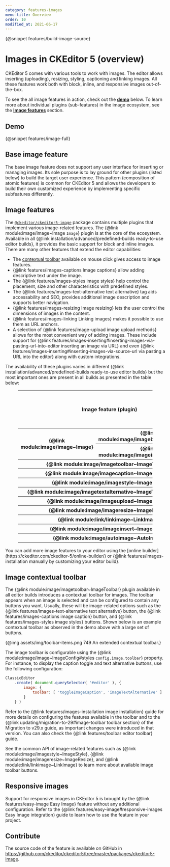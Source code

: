 ```yaml
---
category: features-images
menu-title: Overview
order: 10
modified_at: 2021-06-17
---
```

{@snippet features/build-image-source}

# Images in CKEditor 5 (overview)

CKEditor 5 comes with various tools to work with images. The editor allows inserting (uploading), resizing, styling, captioning and linking images. All these features work both with block, inline, and responsive images out-of-the-box.

To see the all image features in action, check out the [**demo**](#demo) below. To learn more about individual plugins (sub-features) in the image ecosystem, see the [**Image features**](#image-features) section.

## Demo

{@snippet features/image-full}

## Base image feature

The base image feature does not support any user interface for inserting or managing images. Its sole purpose is to lay ground for other plugins (listed below) to build the target user experience. This pattern (composition of atomic features) is common for CKEditor 5 and allows the developers to build their own customized experience by implementing specific subfeatures differently.

## Image features

The [`@ckeditor/ckeditor5-image`](https://www.npmjs.com/package/@ckeditor/ckeditor5-image) package contains multiple plugins that implement various image-related features. The {@link module:image/image~Image `Image`} plugin is at the core of the ecosystem. Available in all {@link installation/advanced/predefined-builds ready-to-use editor builds}, it provides the basic support for block and inline images. There are many other features that extend the editor capabilities:

* The [contextual toolbar](#image-contextual-toolbar) available on mouse click gives access to image features.
* {@link features/images-captions Image captions} allow adding descriptive text under the image.
* The {@link features/images-styles image styles} help control the placement, size and other characteristics with predefined styles.
* The {@link features/images-text-alternative text alternative} tag aids accessability and SEO, provides additional image description and supports better navigation.
* {@link features/images-resizing Image resizing} lets the user control the dimensions of images in the content.
* {@link features/images-linking Linking images} makes it possible to use them as URL anchors.
* A selection of {@link features/image-upload image upload methods} allows for the most convenient way of adding images. These include support for {@link features/images-inserting#inserting-images-via-pasting-url-into-editor inserting an image via URL} and even {@link features/images-inserting#inserting-images-via-source-url via pasting a URL into the editor} along with custom integrations.
<!-- * [TODO] let's check if the list is complete -->

The availability of these plugins varies in different {@link installation/advanced/predefined-builds ready-to-use editor builds} but the most important ones are present in all builds as presented in the table below:

<figure class="table">
	<table style="text-align: center">
		<thead>
			<tr>
				<th rowspan="2" colspan="2" style="vertical-align: middle">Image feature (plugin)</th>
				<th colspan="5">Predefined editor build</th>
			</tr>
			<tr>
				<th>{@link installation/advanced/predefined-builds#classic-editor Classic}</th>
				<th>{@link installation/advanced/predefined-builds#inline-editor Inline}</th>
				<th>{@link installation/advanced/predefined-builds#balloon-editor Balloon}</th>
				<th>{@link installation/advanced/predefined-builds#balloon-block-editor Balloon block}</th>
				<th>{@link installation/advanced/predefined-builds#document-editor Document}</th>
			</tr>
		</thead>
		<tbody>
			<tr>
				<th rowspan="2" style="vertical-align: middle">{@link module:image/image~Image}</th>
				<th>{@link module:image/imageblock~ImageBlock}</th>
				<td>✅&nbsp; yes</td>
				<td>✅&nbsp; yes</td>
				<td>✅&nbsp; yes</td>
				<td>✅&nbsp; yes</td>
				<td>✅&nbsp; yes</td>
			</tr>
			<tr>
				<th>{@link module:image/imageinline~ImageInline}</th>
				<td>✅&nbsp; yes</td>
				<td>✅&nbsp; yes</td>
				<td>✅&nbsp; yes</td>
				<td>✅&nbsp; yes</td>
				<td>✅&nbsp; yes</td>
			</tr>
			<tr>
				<th colspan="2">{@link module:image/imagetoolbar~ImageToolbar}</th>
				<td>✅&nbsp; yes</td>
				<td>✅&nbsp; yes</td>
				<td>✅&nbsp; yes</td>
				<td>✅&nbsp; yes</td>
				<td>✅&nbsp; yes</td>
			</tr>
			<tr>
				<th colspan="2">{@link module:image/imagecaption~ImageCaption}</th>
				<td>✅&nbsp; yes</td>
				<td>✅&nbsp; yes</td>
				<td>✅&nbsp; yes</td>
				<td>✅&nbsp; yes</td>
				<td>✅&nbsp; yes</td>
			</tr>
			<tr>
				<th colspan="2">{@link module:image/imagestyle~ImageStyle}</th>
				<td>✅&nbsp; yes</td>
				<td>✅&nbsp; yes</td>
				<td>✅&nbsp; yes</td>
				<td>✅&nbsp; yes</td>
				<td>✅&nbsp; yes</td>
			</tr>
			<tr>
				<th colspan="2">{@link module:image/imagetextalternative~ImageTextAlternative}</th>
				<td>✅&nbsp; yes</td>
				<td>✅&nbsp; yes</td>
				<td>✅&nbsp; yes</td>
				<td>✅&nbsp; yes</td>
				<td>✅&nbsp; yes</td>
			</tr>
			<tr>
				<th colspan="2">{@link module:image/imageupload~ImageUpload}</th>
				<td>✅&nbsp; yes</td>
				<td>✅&nbsp; yes</td>
				<td>✅&nbsp; yes</td>
				<td>✅&nbsp; yes</td>
				<td>✅&nbsp; yes</td>
			</tr>
			<tr>
				<th colspan="2">{@link module:image/imageresize~ImageResize}</th>
				<td>❌&nbsp; no</td>
				<td>❌&nbsp; no</td>
				<td>❌&nbsp; no</td>
				<td>❌&nbsp; no</td>
				<td>✅&nbsp; yes</td>
			</tr>
			<tr>
				<th colspan="2">{@link module:link/linkimage~LinkImage}</th>
				<td>❌&nbsp; no</td>
				<td>❌&nbsp; no</td>
				<td>❌&nbsp; no</td>
				<td>❌&nbsp; no</td>
				<td>❌&nbsp; no</td>
			</tr>
			<tr>
				<th colspan="2">{@link module:image/imageinsert~ImageInsert}</th>
				<td>❌&nbsp; no</td>
				<td>❌&nbsp; no</td>
				<td>❌&nbsp; no</td>
				<td>❌&nbsp; no</td>
				<td>❌&nbsp; no</td>
			</tr>
			<tr>
				<th colspan="2">{@link module:image/autoimage~AutoImage}</th>
				<td>❌&nbsp; no</td>
				<td>❌&nbsp; no</td>
				<td>❌&nbsp; no</td>
				<td>❌&nbsp; no</td>
				<td>❌&nbsp; no</td>
			</tr>
		</tbody>
	</table>
</figure>

<info-box>
	You can add more image features to your editor using the [online builder](https://ckeditor.com/ckeditor-5/online-builder/) or {@link features/images-installation manually by customizing your editor build}.
</info-box>

## Image contextual toolbar

The {@link module:image/imagetoolbar~ImageToolbar} plugin available in all editor builds introduces a contextual toolbar for images. The toolbar appears when an image is selected and can be configured to contain any buttons you want. Usually, these will be image-related options such as the {@link features/images-text-alternative text alternative} button, the {@link features/images-captions image caption} button, and {@link features/images-styles image styles} buttons. Shown below is an example contextual toolbar as observed in the demo above with a large set of buttons.

{@img assets/img/toolbar-items.png 749 An extended contextual toolbar.}

The image toolbar is configurable using the {@link module:image/image~ImageConfig#styles `config.image.toolbar`} property. For instance, to display the caption toggle and text alternative buttons, use the following configuration:

```js
ClassicEditor
	.create( document.querySelector( '#editor' ), {
		image: {
			toolbar: [ 'toggleImageCaption', 'imageTextAlternative' ]
		}
	} )
```
Refer to the {@link features/images-installation image installation} guide for more details on configuring the features available in the toolbar and to the {@link updating/migration-to-29#image-toolbar toolbar section} of the Migration to v29.x guide, as important changes were introduced in that version. You can also check the {@link features/toolbar editor toolbar} guide.

See the common API of image-related features such as {@link module:image/imagestyle~ImageStyle}, {@link module:image/imageresize~ImageResize}, and {@link module:link/linkimage~LinkImage} to learn more about available image toolbar buttons.

## Responsive images

Support for responsive images in CKEditor 5 is brought by the {@link features/easy-image Easy Image} feature without any additional configuration. Refer to the {@link features/easy-image#responsive-images Easy Image integration} guide to learn how to use the feature in your project.

## Contribute

The source code of the feature is available on GitHub in https://github.com/ckeditor/ckeditor5/tree/master/packages/ckeditor5-image.
